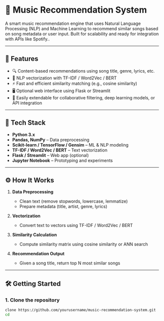 # 🎵 Music Recommendation System

A smart music recommendation engine that uses Natural Language Processing (NLP) and Machine Learning to recommend similar songs based on song metadata or user input. Built for scalability and ready for integration with APIs like Spotify..

---

## 🚀 Features

- 🔍 Content-based recommendations using song title, genre, lyrics, etc.
- 🧠 NLP vectorization with TF-IDF / Word2Vec / BERT
- ⚡ Fast and efficient similarity matching (e.g., cosine similarity)
- 🖥️ Optional web interface using Flask or Streamlit
- 🔧 Easily extendable for collaborative filtering, deep learning models, or API integration

---

## 🧠 Tech Stack

- **Python 3.x**
- **Pandas, NumPy** – Data preprocessing
- **Scikit-learn / TensorFlow / Gensim** – ML & NLP modeling
- **TF-IDF / Word2Vec / BERT** – Text vectorization
- **Flask / Streamlit** – Web app (optional)
- **Jupyter Notebook** – Prototyping and experiments

---

## ⚙️ How It Works

1. **Data Preprocessing**  
   - Clean text (remove stopwords, lowercase, lemmatize)
   - Prepare metadata (title, artist, genre, lyrics)

2. **Vectorization**  
   - Convert text to vectors using TF-IDF / Word2Vec / BERT

3. **Similarity Calculation**  
   - Compute similarity matrix using cosine similarity or ANN search

4. **Recommendation Output**  
   - Given a song title, return top N most similar songs

---

## 🛠️ Getting Started

### 1. Clone the repository
```bash
clone https://github.com/yourusername/music-recommendation-system.git
cd


